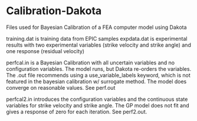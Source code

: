 # Calibration-Dakota
Files used for Bayesian Calibration of a FEA computer model using Dakota

training.dat is training data from EPIC samples
expdata.dat is experimental results with two experimental variables (strike velocity and strike angle) and one response (residual velocity)

perfcal.in is a Bayesian Calibration with all uncertain variables and no configuration variables. The model runs, but Dakota re-orders the variables. The .out file recommends using a use_variable_labels keyword, which is not featured in the bayesian calibration w/ surrogate method. The model does converge on reasonable values. See perf.out

perfcal2.in introduces the configuration variables and the continuous state variables for strike velocity and strike angle. The GP model does not fit and gives a response of zero for each iteration. See perf2.out.
